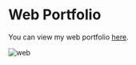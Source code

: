 # Web Portfolio
<p>You can view my web portfolio <a href="https://web-portfolio-blank-183.vercel.app/" target=”_blank”>here</a>.</p>

![web](https://user-images.githubusercontent.com/65966844/197838889-1e80d881-9048-461c-9bab-15058edc83fc.jpg)
